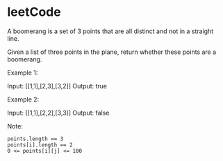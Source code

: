 # leetCode


A boomerang is a set of 3 points that are all distinct and not in a straight line.

Given a list of three points in the plane, return whether these points are a boomerang.

 

Example 1:

Input: [[1,1],[2,3],[3,2]]
Output: true

Example 2:

Input: [[1,1],[2,2],[3,3]]
Output: false

 

Note:

    points.length == 3
    points[i].length == 2
    0 <= points[i][j] <= 100
